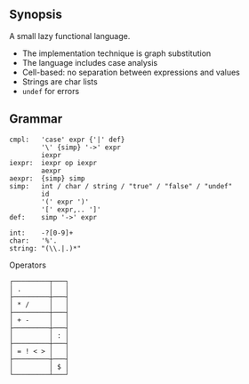 Synopsis
--------

A small lazy functional language.

- The implementation technique is graph substitution
- The language includes case analysis
- Cell-based: no separation between expressions and values
- Strings are char lists
- `undef` for errors

Grammar
-------

```
cmpl:   'case' expr {'|' def}
        '\' {simp} '->' expr
        iexpr
iexpr:  iexpr op iexpr
        aexpr
aexpr:  {simp} simp
simp:   int / char / string / "true" / "false" / "undef"
        id
        '(' expr ')'
        '[' expr,.. ']'
def:    simp '->' expr

int:    -?[0-9]+
char:   '%'.
string: "(\\.|.)*"

```

Operators


```
┌─────────┬───┐
│ .       │   │
├─────────┼───┤
│ * /     │   │
├─────────┼───┤
│ + -     │   │
├─────────┼───┤
│         │ : │
├─────────┼───┤
│ = ! < > │   │
├─────────┼───┤
│         │ $ │
└─────────┴───┘
```
